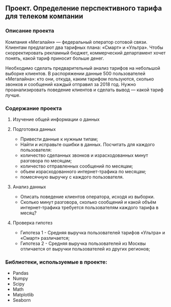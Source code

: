 ## Проект. Определение перспективного тарифа для телеком компании
### Описание проекта
Компания «Мегалайн» — федеральный оператор сотовой связи. Клиентам предлагают два тарифных плана: «Смарт» и «Ультра». Чтобы скорректировать рекламный бюджет, коммерческий департамент хочет понять, какой тариф приносит больше денег. 

Необходимо сделать предварительный анализ тарифов на небольшой выборке клиентов. В распоряжении данные 500 пользователей «Мегалайна»: кто они, откуда, каким тарифом пользуются, сколько звонков и сообщений каждый отправил за 2018 год. Нужно проанализировать поведение клиентов и сделать вывод — какой тариф лучше.

### Содержание проекта
1. Изучение общей информации о данных

2. Подготовка данных
    - Привести данные к нужным типам;
    - Найти и исправьте ошибки в данных.
    Посчитать для каждого пользователя:
    - количество сделанных звонков и израсходованных минут разговора по месяцам;
    - количество отправленных сообщений по месяцам;
    - объем израсходованного интернет-трафика по месяцам;
    - помесячную выручку с каждого пользователя.

3. Анализ данных
    - Описать поведение клиентов оператора, исходя из выборки. 
    - Сколько минут разговора, сколько сообщений и какой объём интернет-трафика требуется пользователям каждого тарифа в месяц? 

4. Проверка гипотез
    - Гипотеза 1 - Средняя выручка пользователей тарифов «Ультра» и «Смарт» различается;
    - Гипотеза 2 - Средняя выручка пользователей из Москвы отличается от выручки пользователей из других регионов;
    
### Библиотеки, используемые в проекте:
- Pandas
- Numpy
- Scipy
- Math
- Matplotlib
- Seaborn

